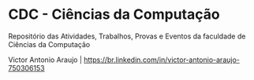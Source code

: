 # CDC - Ciências da Computação
Repositório das Atividades, Trabalhos, Provas e Eventos da faculdade de Ciências da Computação

Victor Antonio Araujo | https://br.linkedin.com/in/victor-antonio-araujo-750306153 